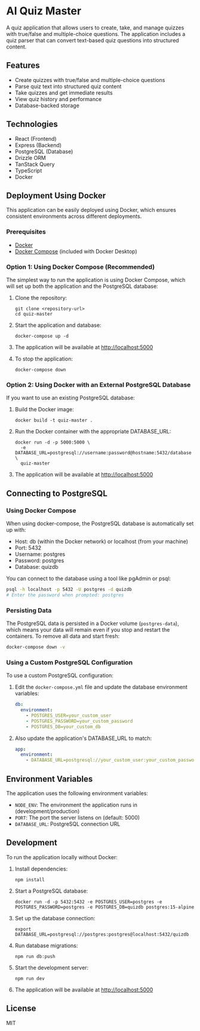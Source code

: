 # AI Quiz Master

A quiz application that allows users to create, take, and manage quizzes with true/false and multiple-choice questions. The application includes a quiz parser that can convert text-based quiz questions into structured content.

## Features

- Create quizzes with true/false and multiple-choice questions
- Parse quiz text into structured quiz content
- Take quizzes and get immediate results
- View quiz history and performance
- Database-backed storage

## Technologies

- React (Frontend)
- Express (Backend)
- PostgreSQL (Database)
- Drizzle ORM
- TanStack Query
- TypeScript
- Docker

## Deployment Using Docker

This application can be easily deployed using Docker, which ensures consistent environments across different deployments.

### Prerequisites

- [Docker](https://docs.docker.com/get-docker/)
- [Docker Compose](https://docs.docker.com/compose/install/) (included with Docker Desktop)

### Option 1: Using Docker Compose (Recommended)

The simplest way to run the application is using Docker Compose, which will set up both the application and the PostgreSQL database:

1. Clone the repository:
   ```
   git clone <repository-url>
   cd quiz-master
   ```

2. Start the application and database:
   ```
   docker-compose up -d
   ```

3. The application will be available at [http://localhost:5000](http://localhost:5000)

4. To stop the application:
   ```
   docker-compose down
   ```

### Option 2: Using Docker with an External PostgreSQL Database

If you want to use an existing PostgreSQL database:

1. Build the Docker image:
   ```
   docker build -t quiz-master .
   ```

2. Run the Docker container with the appropriate DATABASE_URL:
   ```
   docker run -d -p 5000:5000 \
     -e DATABASE_URL=postgresql://username:password@hostname:5432/database \
     quiz-master
   ```

3. The application will be available at [http://localhost:5000](http://localhost:5000)

## Connecting to PostgreSQL

### Using Docker Compose

When using docker-compose, the PostgreSQL database is automatically set up with:
- Host: db (within the Docker network) or localhost (from your machine)
- Port: 5432
- Username: postgres
- Password: postgres
- Database: quizdb

You can connect to the database using a tool like pgAdmin or psql:

```bash
psql -h localhost -p 5432 -U postgres -d quizdb
# Enter the password when prompted: postgres
```

### Persisting Data

The PostgreSQL data is persisted in a Docker volume (`postgres-data`), which means your data will remain even if you stop and restart the containers. To remove all data and start fresh:

```bash
docker-compose down -v
```

### Using a Custom PostgreSQL Configuration

To use a custom PostgreSQL configuration:

1. Edit the `docker-compose.yml` file and update the database environment variables:
   ```yaml
   db:
     environment:
       - POSTGRES_USER=your_custom_user
       - POSTGRES_PASSWORD=your_custom_password
       - POSTGRES_DB=your_custom_db
   ```

2. Also update the application's DATABASE_URL to match:
   ```yaml
   app:
     environment:
       - DATABASE_URL=postgresql://your_custom_user:your_custom_password@db:5432/your_custom_db
   ```

## Environment Variables

The application uses the following environment variables:

- `NODE_ENV`: The environment the application runs in (development/production)
- `PORT`: The port the server listens on (default: 5000)
- `DATABASE_URL`: PostgreSQL connection URL

## Development

To run the application locally without Docker:

1. Install dependencies:
   ```
   npm install
   ```

2. Start a PostgreSQL database:
   ```
   docker run -d -p 5432:5432 -e POSTGRES_USER=postgres -e POSTGRES_PASSWORD=postgres -e POSTGRES_DB=quizdb postgres:15-alpine
   ```

3. Set up the database connection:
   ```
   export DATABASE_URL=postgresql://postgres:postgres@localhost:5432/quizdb
   ```

4. Run database migrations:
   ```
   npm run db:push
   ```

5. Start the development server:
   ```
   npm run dev
   ```

6. The application will be available at [http://localhost:5000](http://localhost:5000)

## License

MIT